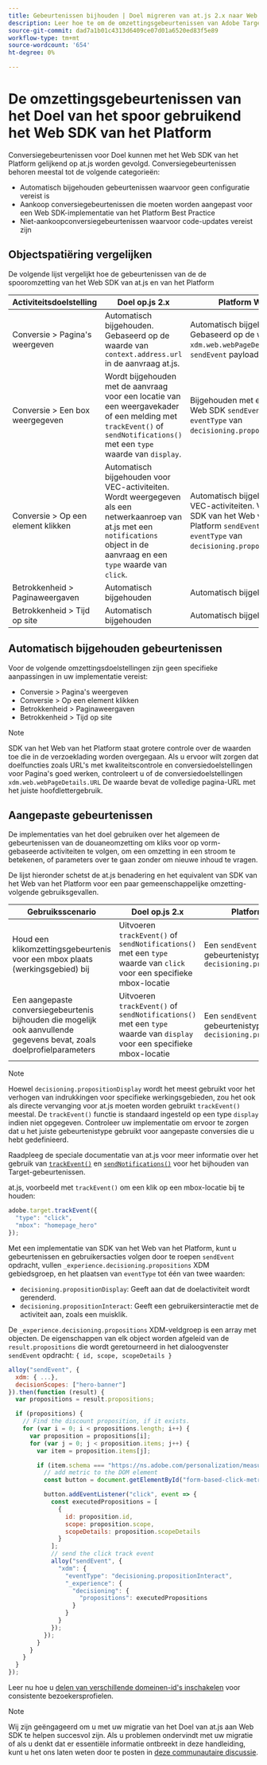 ```yaml
---
title: Gebeurtenissen bijhouden | Doel migreren van at.js 2.x naar Web SDK
description: Leer hoe te om de omzettingsgebeurtenissen van Adobe Target te volgen gebruikend het Web SDK van het Experience Platform.
source-git-commit: dad7a1b01c4313d6409ce07d01a6520ed83f5e89
workflow-type: tm+mt
source-wordcount: '654'
ht-degree: 0%

---
```



# De omzettingsgebeurtenissen van het Doel van het spoor gebruikend het Web SDK van het Platform

Conversiegebeurtenissen voor Doel kunnen met het Web SDK van het Platform gelijkend op at.js worden gevolgd. Conversiegebeurtenissen behoren meestal tot de volgende categorieën:

* Automatisch bijgehouden gebeurtenissen waarvoor geen configuratie vereist is
* Aankoop conversiegebeurtenissen die moeten worden aangepast voor een Web SDK-implementatie van het Platform Best Practice
* Niet-aankoopconversiegebeurtenissen waarvoor code-updates vereist zijn

## Objectspatiëring vergelijken

De volgende lijst vergelijkt hoe de gebeurtenissen van de de spooromzetting van het Web SDK van at.js en van het Platform

| Activiteitsdoelstelling | Doel op.js 2.x | Platform Web SDK |
|---|---|---|
| Conversie > Pagina&#39;s weergeven | Automatisch bijgehouden. Gebaseerd op de waarde van `context.address.url` in de aanvraag at.js. | Automatisch bijgehouden. Gebaseerd op de waarde van `xdm.web.webPageDetails.URL` in de `sendEvent` payload |
| Conversie > Een box weergegeven | Wordt bijgehouden met de aanvraag voor een locatie van een weergavekader of een melding met `trackEvent()` of `sendNotifications()` met een `type` waarde van `display`. | Bijgehouden met een Platform Web SDK `sendEvent` met de `eventType` van `decisioning.propositionDisplay`. |
| Conversie > Op een element klikken | Automatisch bijgehouden voor VEC-activiteiten. Wordt weergegeven als een netwerkaanroep van at.js met een `notifications` object in de aanvraag en een `type` waarde van `click`. | Automatisch bijgehouden voor VEC-activiteiten. Verschijnt als SDK van het Web van het Platform `sendEvent` met de `eventType` van `decisioning.propositionInteract`. |
| Betrokkenheid > Paginaweergaven | Automatisch bijgehouden | Automatisch bijgehouden |
| Betrokkenheid > Tijd op site | Automatisch bijgehouden | Automatisch bijgehouden |

<!--
| Revenue > RPV, AOV, or Total Sales | Tracked based on the `orderTotal` parameter values for the specified mbox(es) | Tracked based on the `xdm.commerce.order.priceTotal` values. Its best to use the "any mbox" option in the goal setup. |
| Revenue > Orders | Tracked based on the unique `orderId` parameter values for the specified mbox(es) | Tracked based on the unique values for `xdm.commerce.order.purchaseID`. Its best to use the "any mbox" option in the goal setup. |
| Engagement > Custom Scoring | Tracked with the `mboxPageValue` parameter. Refer to the [dedicated documentation](https://experienceleague.adobe.com/docs/target/using/activities/success-metrics/capture-score.html) for more details. | Tracked with `data.__adobe.target.mboxPageValue` in the `sendEvent` payload |
-->

## Automatisch bijgehouden gebeurtenissen

Voor de volgende omzettingsdoelstellingen zijn geen specifieke aanpassingen in uw implementatie vereist:

* Conversie > Pagina&#39;s weergeven
* Conversie > Op een element klikken
* Betrokkenheid > Paginaweergaven
* Betrokkenheid > Tijd op site

>[!NOTE]
>
>SDK van het Web van het Platform staat grotere controle over de waarden toe die in de verzoeklading worden overgegaan. Als u ervoor wilt zorgen dat doelfuncties zoals URL&#39;s met kwaliteitscontrole en conversiedoelstellingen voor Pagina&#39;s goed werken, controleert u of de conversiedoelstellingen `xdm.web.webPageDetails.URL` De waarde bevat de volledige pagina-URL met het juiste hoofdlettergebruik.

<!--
## Purchase conversion events

The following conversion goals are based on the order details information passed in the Platform Web SDK `sendEvent` payload:

* Revenue > Revenue per Visit (RPV)
* Revenue > Average Order Value (AOV)
* Revenue > Total Sales
* Revenue > Orders

Target at.js implementations typically use an order confirmation mbox with the `trackEvent()` or `sendNotifications()` functions to pass the order ID, order total, and a list of product IDs purchased. These methods are specific to Target.

The Platform Web SDK is a shared library for all Adobe applications and you may have other applications such as Adobe Analytics to consider. Because of this shared nature, its best send a single order confirmation call using the appropriate commerce XDM field group.

For more information and an example, refer to the tutorial section about [sending purchase parameters to Target](send-parameters.md#purchase-parameters). 
-->

## Aangepaste gebeurtenissen

De implementaties van het doel gebruiken over het algemeen de gebeurtenissen van de douaneomzetting om kliks voor op vorm-gebaseerde activiteiten te volgen, om een omzetting in een stroom te betekenen, of parameters over te gaan zonder om nieuwe inhoud te vragen.

De lijst hieronder schetst de at.js benadering en het equivalent van SDK van het Web van het Platform voor een paar gemeenschappelijke omzetting-volgende gebruiksgevallen.

| Gebruiksscenario | Doel op.js 2.x | Platform Web SDK |
|---|---|---|
| Houd een klikomzettingsgebeurtenis voor een mbox plaats (werkingsgebied) bij | Uitvoeren `trackEvent()` of `sendNotifications()` met een `type` waarde van `click` voor een specifieke mbox-locatie | Een `sendEvent` gebruiken met een gebeurtenistype van `decisioning.propositionInteract` |
| Een aangepaste conversiegebeurtenis bijhouden die mogelijk ook aanvullende gegevens bevat, zoals doelprofielparameters | Uitvoeren `trackEvent()` of `sendNotifications()` met een `type` waarde van `display` voor een specifieke mbox-locatie | Een `sendEvent` gebruiken met een gebeurtenistype van `decisioning.propositionDisplay` |

>[!NOTE]
>
>Hoewel `decisioning.propositionDisplay` wordt het meest gebruikt voor het verhogen van indrukkingen voor specifieke werkingsgebieden, zou het ook als directe vervanging voor at.js moeten worden gebruikt `trackEvent()` meestal. De `trackEvent()` functie is standaard ingesteld op een type `display` indien niet opgegeven. Controleer uw implementatie om ervoor te zorgen dat u het juiste gebeurtenistype gebruikt voor aangepaste conversies die u hebt gedefinieerd.

Raadpleeg de speciale documentatie van at.js voor meer informatie over het gebruik van [`trackEvent()`](https://developer.adobe.com/target/implement/client-side/atjs/atjs-functions/adobe-target-trackevent/) en [`sendNotifications()`](https://developer.adobe.com/target/implement/client-side/atjs/atjs-functions/adobe-target-sendnotifications-atjs-21/) voor het bijhouden van Target-gebeurtenissen.

at.js, voorbeeld met `trackEvent()` om een klik op een mbox-locatie bij te houden:

```JavaScript
adobe.target.trackEvent({
  "type": "click",
  "mbox": "homepage_hero"
});
```

Met een implementatie van SDK van het Web van het Platform, kunt u gebeurtenissen en gebruikersacties volgen door te roepen `sendEvent` opdracht, vullen `_experience.decisioning.propositions` XDM gebiedsgroep, en het plaatsen van `eventType` tot één van twee waarden:

* `decisioning.propositionDisplay`: Geeft aan dat de doelactiviteit wordt gerenderd.
* `decisioning.propositionInteract`: Geeft een gebruikersinteractie met de activiteit aan, zoals een muisklik.

De `_experience.decisioning.propositions` XDM-veldgroep is een array met objecten. De eigenschappen van elk object worden afgeleid van de `result.propositions` die wordt geretourneerd in het dialoogvenster `sendEvent` opdracht: `{ id, scope, scopeDetails }`

```JavaScript
alloy("sendEvent", {
  xdm: { ...},
  decisionScopes: ["hero-banner"]
}).then(function (result) {
  var propositions = result.propositions;

  if (propositions) {
    // Find the discount proposition, if it exists.
    for (var i = 0; i < propositions.length; i++) {
      var proposition = propositions[i];
      for (var j = 0; j < proposition.items; j++) {
        var item = proposition.items[j];

        if (item.schema === "https://ns.adobe.com/personalization/measurement") {
          // add metric to the DOM element
          const button = document.getElementById("form-based-click-metric");

          button.addEventListener("click", event => {
            const executedPropositions = [
              {
                id: proposition.id,
                scope: proposition.scope,
                scopeDetails: proposition.scopeDetails
              }
            ];
            // send the click track event
            alloy("sendEvent", {
              "xdm": {
                "eventType": "decisioning.propositionInteract",
                "_experience": {
                  "decisioning": {
                    "propositions": executedPropositions
                  }
                }
              }
            });
          });
        }
      }
    }
  }
});
```

Leer nu hoe u [delen van verschillende domeinen-id&#39;s inschakelen](cross-domain.md) voor consistente bezoekersprofielen.

>[!NOTE]
>
>Wij zijn geëngageerd om u met uw migratie van het Doel van at.js aan Web SDK te helpen succesvol zijn. Als u problemen ondervindt met uw migratie of als u denkt dat er essentiële informatie ontbreekt in deze handleiding, kunt u het ons laten weten door te posten in [deze communautaire discussie](https://experienceleaguecommunities.adobe.com/t5/adobe-experience-platform-launch/tutorial-discussion-implement-adobe-experience-cloud-with-web/td-p/444996).